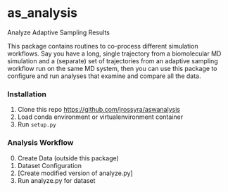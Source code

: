 # as_analysis

Analyze Adaptive Sampling Results


This package contains routines to co-process different simulation workflows. Say you have a long, single
trajectory from a biomolecular MD simulation and a (separate) set of trajectories from an adaptive
sampling workflow run on the same MD system, then you can use this package to configure and run analyses
that examine and compare all the data. 

### Installation

1. Clone this repo https://github.com/jrossyra/aswanalysis
2. Load conda environment or virtualenvironment container
2. Run `setup.py`

### Analysis Workflow

0. Create Data (outside this package)
1. Dataset Configuration
2. [Create modified version of analyze.py]
3. Run analyze.py for dataset

